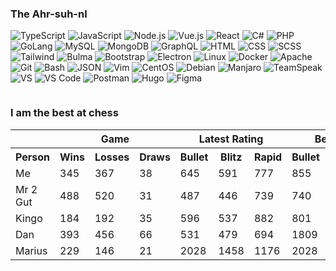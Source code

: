
### The Ahr-suh-nl

![TypeScript](https://img.shields.io/badge/-TypeScript-3178C6?style=flat-square&logoColor=white&logo=typescript)
![JavaScript](https://img.shields.io/badge/-JavaScript-F7DF1E?style=flat-square&logoColor=black&logo=javascript)
![Node.js](https://img.shields.io/badge/-Node.js-339933?style=flat-square&logoColor=white&logo=node.js)
![Vue.js](https://img.shields.io/badge/-Vue.js-4FC08D?style=flat-square&logoColor=white&logo=vue.js)
![React](https://img.shields.io/badge/-React-61DAFB?style=flat-square&logoColor=white&logo=react)
![C#](https://img.shields.io/badge/-CSharp-239120?style=flat-square&logo=c%20sharp)
![PHP](https://img.shields.io/badge/-PHP-777BB4?style=flat-square&logoColor=white&logo=php)
![GoLang](https://img.shields.io/badge/-GoLang-00ADD8?style=flat-square&logoColor=white&logo=Go)
![MySQL](https://img.shields.io/badge/-MySQL-4479A1?style=flat-square&logoColor=white&logo=MySQL)
![MongoDB](https://img.shields.io/badge/-MongoDB-4479A1?style=flat-square&logoColor=white&logo=mongodb)
![GraphQL](https://img.shields.io/badge/-GraphQL-E10098?style=flat-square&logoColor=white&logo=GraphQL)
![HTML](https://img.shields.io/badge/-HTML5-E34F26?style=flat-square&logoColor=white&logo=HTML5)
![CSS](https://img.shields.io/badge/-CSS3-1572B6?style=flat-square&logoColor=white&logo=CSS3)
![SCSS](https://img.shields.io/badge/-SCSS-CC6699?style=flat-square&logoColor=white&logo=SASS)
![Tailwind](https://img.shields.io/badge/-Tailwind-06B6D4?style=flat-square&logoColor=white&logo=tailwindcss)
![Bulma](https://img.shields.io/badge/-Bulma-00D1B2?style=flat-square&logoColor=white&logo=bulma)
![Bootstrap](https://img.shields.io/badge/-Bootstrap-7952B3?style=flat-square&logoColor=white&logo=bootstrap)
![Electron](https://img.shields.io/badge/-Electron-47848F?style=flat-square&logoColor=white&logo=Electron)
![Linux](https://img.shields.io/badge/-Linux-FCC624?style=flat-square&logoColor=black&logo=Linux)
![Docker](https://img.shields.io/badge/-Docker-2496ED?style=flat-square&logoColor=white&logo=Docker)
![Apache](https://img.shields.io/badge/-Apache-D22128?style=flat-square&logoColor=white&logo=Apache)
![Git](https://img.shields.io/badge/-Git-F05032?style=flat-square&logoColor=white&logo=Git)
![Bash](https://img.shields.io/badge/-Bash-4EAA25?style=flat-square&logoColor=white&logo=GNUBash)
![JSON](https://img.shields.io/badge/-JSON-black?style=flat-square&logoColor=white&logo=JSON)
![Vim](https://img.shields.io/badge/-Vim-019733?style=flat-square&logoColor=white&logo=Vim)
![CentOS](https://img.shields.io/badge/-CentOS-262577?style=flat-square&logoColor=white&logo=CentOS)
![Debian](https://img.shields.io/badge/-Debian-A81D33?style=flat-square&logoColor=white&logo=Debian)
![Manjaro](https://img.shields.io/badge/-Manjaro-35BF5C?style=flat-square&logoColor=white&logo=Manjaro)
![TeamSpeak](https://img.shields.io/badge/-TeamSpeak-2580C3?style=flat-square&logoColor=white&logo=TeamSpeak)
![VS](https://img.shields.io/badge/-VS-5C2D91?style=flat-square&logoColor=white&logo=Visual%20Studio)
![VS Code](https://img.shields.io/badge/-VS%20Code-007ACC?style=flat-square&logoColor=white&logo=Visual%20Studio%20Code)
![Postman](https://img.shields.io/badge/-Postman-FF6C37?style=flat-square&logoColor=white&logo=Postman)
![Hugo](https://img.shields.io/badge/-Hugo-FF4088?style=flat-square&logoColor=white&logo=Hugo)
![Figma](https://img.shields.io/badge/-Figma-F24E1E?style=flat-square&logoColor=white&logo=Figma)

<p align="center">
  <img src="https://github-readme-stats.vercel.app/api?username=irhm&theme=dark&count_private=true&show_icons=true" alt="" />
</p>

### I am the best at chess

<table>
<tr>
  <td rowspan="1"></td>
  <th colspan="3" scope="colgroup">Game</th>
  <th colspan="3" scope="colgroup">Latest Rating</th>
  <th colspan="3" scope="colgroup">Best Rating</th>
</tr>
<tr>
  <th>Person</th>
  <th>Wins</th>
  <th>Losses</th>
  <th>Draws</th>
  <th>Bullet</th>
  <th>Blitz</th>
  <th>Rapid</th>
  <th>Bullet</th>
  <th>Blitz</th>
  <th>Rapid</th>
</tr>
  
<tr>
  <td>Me</td>
  <td>345</td>
  <td>367</td>
  <td>38</td>
  <td>645</td>
  <td>591</td>
  <td>777</td>
  <td>855</td>
  <td>867</td>
  <td>827</td>
</tr>
    

<tr>
  <td>Mr 2 Gut</td>
  <td>488</td>
  <td>520</td>
  <td>31</td>
  <td>487</td>
  <td>446</td>
  <td>739</td>
  <td>740</td>
  <td>963</td>
  <td>756</td>
</tr>
    

<tr>
  <td>Kingo</td>
  <td>184</td>
  <td>192</td>
  <td>35</td>
  <td>596</td>
  <td>537</td>
  <td>882</td>
  <td>801</td>
  <td>1419</td>
  <td>1058</td>
</tr>
    

<tr>
  <td>Dan</td>
  <td>393</td>
  <td>456</td>
  <td>66</td>
  <td>531</td>
  <td>479</td>
  <td>694</td>
  <td>1809</td>
  <td>1388</td>
  <td>1806</td>
</tr>
    

<tr>
  <td>Marius</td>
  <td>229</td>
  <td>146</td>
  <td>21</td>
  <td>2028</td>
  <td>1458</td>
  <td>1176</td>
  <td>2028</td>
  <td>1480</td>
  <td>1193</td>
</tr>
    
</table>